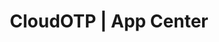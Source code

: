---
layout: home

title: CloudOTP | App Center
titleTemplate: App Center

hero:
  name: "CloudOTP"
  text: "令人爱不释手的\n双因素身份验证器"
  tagline: 本软件仅支持Android
  actions:
    - theme: brand
      text: 了解详情
      link: /cloudotp/introduction
    - theme: alt
      text: Github
      link: https://github.com/Robert-Stackflow/CloudOTP
  image:
    src: https://picbed.cloudchewie.com/apps/cloudotp-icon.png
    alt: CloudOTP

features:
  - icon: 🚀
    title: 美观
    details: 支持深色模式、切换主题颜色
  - icon: 😃
    title: 易用
    details: 支持单双栏显示令牌、内置诸多应用图标
  - icon: 🛡️
    title: 安全
    details: 支持密码锁、安全模式
  - icon: ⌛️
    title: 同步
    details: 支持多种导入导出方式、Dropbox云盘备份
  - icon: 🌈
    title: 国际化
    details: 支持简体中文、繁体中文、英语、日语等四种语言
  - icon: ⚙️
    title: 定制
    details: 支持令牌编辑功能
---